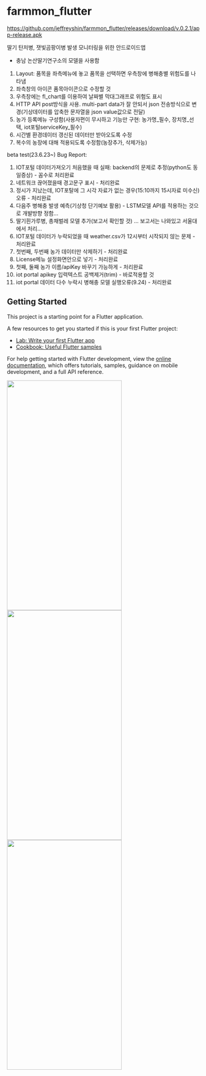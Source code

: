 # farmmon_flutter

https://github.com/jeffreyshin/farmmon_flutter/releases/download/v.0.2.1/app-release.apk

딸기 탄저병, 잿빛곰팡이병 발생 모니터링을 위한 안드로이드앱
- 충남 논산딸기연구소의 모델을 사용함

1. Layout: 품목을 좌측메뉴에 놓고 품목을 선택하면 우측창에 병해충별 위험도를 나타냄
2. 좌측창의 아이콘 품목아이콘으로 수정할 것
3. 우측창에는 fl_chart를 이용하여 날짜별 막대그래프로 위험도 표시
4. HTTP API post방식을 사용. multi-part data가 잘 안되서 json 전송방식으로 변경(기상데이터를 압축한 문자열을 json value값으로 전달)
5. 농가 등록메뉴 구성함(사용자편이 무시하고 기능만 구현: 농가명_필수, 장치명_선택, iot포털serviceKey_필수)
6. 시간별 환경데이터 갱신된 데이터만 받아오도록 수정
7. 복수의 농장에 대해 적용되도록 수정함(농장추가, 삭제가능)

beta test(23.6.23~) Bug Report:
1. IOT포털 데이터가져오기 처음했을 때 실패: backend의 문제로 추정(python도 동일증상)  - 꼼수로 처리완료
2. 네트워크 끊어졌을때 경고문구 표시 - 처리완료
3. 정시가 지났는데, IOT포탈에 그 시각 자료가 없는 경우(15:10까지 15시자료 미수신) 오류 - 처리완료
4. 다음주 병해충 발생 예측(기상청 단기예보 활용) - LSTM모델 API를 적용하는 것으로 개발방향 정함...
5. 딸기흰가루병, 총채벌레 모델 추가(보고서 확인할 것) ... 보고서는 나와있고 서울대에서 처리...
6. IOT포털 데이터가 누락되었을 때 weather.csv가 12시부터 시작되지 않는 문제 - 처리완료
7. 첫번째, 두번째 농가 데이터만 삭제하기 - 처리완료
8. License메뉴 설정화면안으로 넣기 - 처리완료
9. 첫째, 둘째 농가 이름/apiKey 바꾸기 가능하게 - 처리완료
10. iot portal apikey 입력텍스트 공백제거(trim) - 바로적용할 것
11. iot portal 데이터 다수 누락시 병해충 모델 실행오류(9.24) - 처리완료 

## Getting Started

This project is a starting point for a Flutter application.

A few resources to get you started if this is your first Flutter project:

- [Lab: Write your first Flutter app](https://docs.flutter.dev/get-started/codelab)
- [Cookbook: Useful Flutter samples](https://docs.flutter.dev/cookbook)

For help getting started with Flutter development, view the
[online documentation](https://docs.flutter.dev/), which offers tutorials,
samples, guidance on mobile development, and a full API reference.

<img src="https://github.com/jeffreyshin/farmmon_flutter/assets/6800894/ee0a282a-695d-4eff-86d0-3598ab156b3c.jpg"  width="300" height="600">
<img src="https://github.com/jeffreyshin/farmmon_flutter/assets/6800894/876ffc6f-431b-4ed0-9eab-762326789174.jpg"  width="300" height="600">
<img src="https://github.com/jeffreyshin/farmmon_flutter/assets/6800894/c53b9030-3ff8-4add-9c8d-a05234117d5f.jpg"  width="300" height="600">



